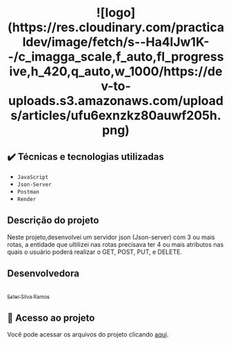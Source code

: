 <h1 align="center"> 
  ![logo](https://res.cloudinary.com/practicaldev/image/fetch/s--Ha4lJw1K--/c_imagga_scale,f_auto,fl_progressive,h_420,q_auto,w_1000/https://dev-to-uploads.s3.amazonaws.com/uploads/articles/ufu6exnzkz80auwf205h.png)
  
 </h1>

<p aling = "center">

## ✔️ Técnicas e tecnologias utilizadas

- ``JavaScript``
- ``Json-Server``
- ``Postman``
- ``Render``
</p>

## Descrição do projeto 

<p align="justify">
  
 Neste projeto,desenvolvei um servidor json (Json-server) com 3 ou mais rotas,
 a entidade que ultilizei nas rotas precisava ter 4 ou mais atributos nas quais o
 usuário poderá realizar o GET, POST, PUT, e DELETE.

</p>

## Desenvolvedora

[<br><sub>Ester Silva Ramos</sub>](https://github.com/EsterM99) 

## 📁 Acesso ao projeto
Você pode acessar os arquivos do projeto clicando [aqui](https://jsonserver-ester-zdp7.onrender.com/).
